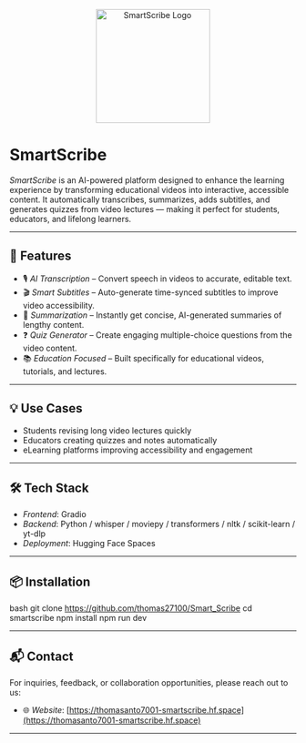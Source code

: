 
<p align="center">
  <img src="./logo.png" alt="SmartScribe Logo" width="200" />
</p>

# SmartScribe 



*SmartScribe* is an AI-powered platform designed to enhance the learning experience by transforming educational videos into interactive, accessible content. It automatically transcribes, summarizes, adds subtitles, and generates quizzes from video lectures — making it perfect for students, educators, and lifelong learners.

---

## 🚀 Features

- 🎙 *AI Transcription* – Convert speech in videos to accurate, editable text.  
- 🎬 *Smart Subtitles* – Auto-generate time-synced subtitles to improve video accessibility.  
- 🧠 *Summarization* – Instantly get concise, AI-generated summaries of lengthy content.  
- ❓ *Quiz Generator* – Create engaging multiple-choice questions from the video content.  
- 📚 *Education Focused* – Built specifically for educational videos, tutorials, and lectures.

---

## 💡 Use Cases

- Students revising long video lectures quickly  
- Educators creating quizzes and notes automatically  
- eLearning platforms improving accessibility and engagement

---

## 🛠 Tech Stack

- *Frontend*: Gradio
- *Backend*: Python / whisper / moviepy / transformers / nltk / scikit-learn / yt-dlp 
- *Deployment*: Hugging Face Spaces

---

## 📦 Installation

bash
git clone https://github.com/thomas27100/Smart_Scribe
cd smartscribe
npm install
npm run dev


---

## 📬 Contact

For inquiries, feedback, or collaboration opportunities, please reach out to us:

- 🌐 *Website*: [https://thomasanto7001-smartscribe.hf.space](https://thomasanto7001-smartscribe.hf.space)  

---

